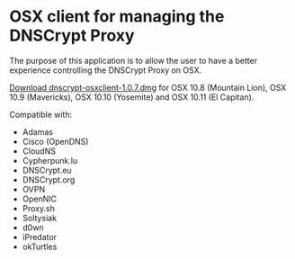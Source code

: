 OSX client for managing the DNSCrypt Proxy
==========================================

The purpose of this application is to allow the user to have a better
experience controlling the DNSCrypt Proxy on OSX.

[Download dnscrypt-osxclient-1.0.7.dmg](https://github.com/alterstep/dnscrypt-osxclient/releases/download/1.0.7/dnscrypt-osxclient-1.0.7.dmg)
for OSX 10.8 (Mountain Lion), OSX 10.9 (Mavericks), OSX 10.10 (Yosemite) and
OSX 10.11 (El Capitan).

Compatible with:
* Adamas
* Cisco (OpenDNS)
* CloudNS
* Cypherpunk.lu
* DNSCrypt.eu
* DNSCrypt.org
* OVPN
* OpenNIC
* Proxy.sh
* Soltysiak
* d0wn
* iPredator
* okTurtles
